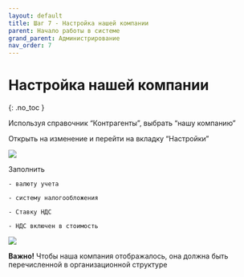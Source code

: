 ```yaml
---
layout: default
title: Шаг 7 - Настройка нашей компании
parent: Начало работы в системе
grand_parent: Администрирование
nav_order: 7
---
```


# Настройка нашей компании
{: .no_toc }

Используя справочник “Контрагенты”,
выбрать “нашу компанию”

Открыть на изменение и перейти на вкладку “Настройки”

![](../../images/step7.png)

Заполнить

    - валюту учета

    - систему налогообложения

    - Ставку НДС

    - НДС включен в стоимость

![](../../images/step71.png)

**Важно!** Чтобы наша компания отображалось, она должна быть перечисленной в организационной структуре
